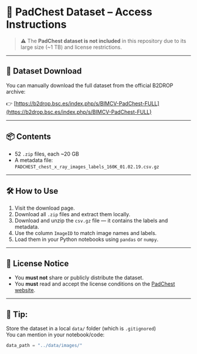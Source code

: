 # 📁 PadChest Dataset – Access Instructions

> ⚠️ The **PadChest dataset is not included** in this repository due to its large size (~1 TB) and license restrictions.

---

## 🔗 Dataset Download

You can manually download the full dataset from the official B2DROP archive:

👉 [https://b2drop.bsc.es/index.php/s/BIMCV-PadChest-FULL](https://b2drop.bsc.es/index.php/s/BIMCV-PadChest-FULL)

---

## 📦 Contents

- 52 `.zip` files, each ~20 GB
- A metadata file:  
  `PADCHEST_chest_x_ray_images_labels_160K_01.02.19.csv.gz`

---

## 🛠️ How to Use

1. Visit the download page.
2. Download all `.zip` files and extract them locally.
3. Download and unzip the `csv.gz` file — it contains the labels and metadata.
4. Use the column `ImageID` to match image names and labels.
5. Load them in your Python notebooks using `pandas` or `numpy`.

---

## 📄 License Notice

- You **must not** share or publicly distribute the dataset.
- You **must** read and accept the license conditions on the [PadChest website](https://bimcv.cipf.es/bimcv-projects/padchest/).

---

## 📝 Tip:

Store the dataset in a local `data/` folder (which is `.gitignored`)  
You can mention in your notebook/code:
```python
data_path = "../data/images/"
